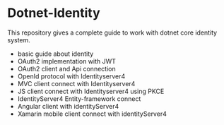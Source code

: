 # Dotnet-Identity
This repository gives a complete guide to work with dotnet core identity system.
- basic guide about identity
- OAuth2 implementation with JWT
- OAuth2 client and Api connection
- OpenId protocol with Identityserver4
- MVC client connect with Identityserver4 
- JS client connect with Identityserver4 using PKCE
- IdentityServer4 Entity-framework connect
- Angular client with identityServer4
- Xamarin mobile client connect with identityServer4
